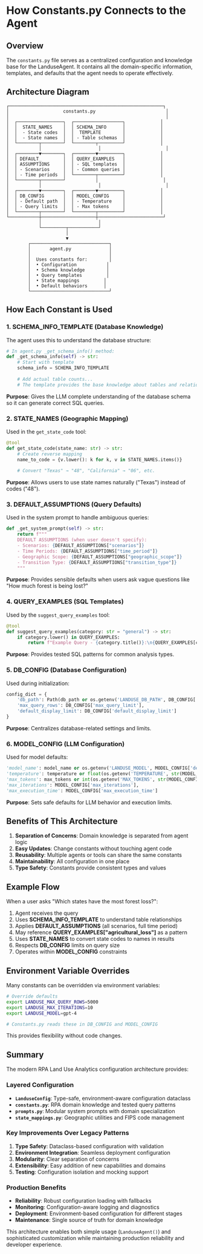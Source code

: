 # How Constants.py Connects to the Agent

## Overview

The `constants.py` file serves as a centralized configuration and knowledge base for the LanduseAgent. It contains all the domain-specific information, templates, and defaults that the agent needs to operate effectively.

## Architecture Diagram

```
┌─────────────────────────────────────────────────────────┐
│                    constants.py                          │
│                                                          │
│  ┌─────────────────┐  ┌──────────────────┐             │
│  │  STATE_NAMES    │  │ SCHEMA_INFO      │             │
│  │  - State codes  │  │  TEMPLATE        │             │
│  │  - State names  │  │ - Table schemas  │             │
│  └────────┬────────┘  └────────┬─────────┘             │
│           │                     │                        │
│  ┌────────▼────────┐  ┌────────▼─────────┐             │
│  │ DEFAULT_        │  │ QUERY_EXAMPLES   │             │
│  │ ASSUMPTIONS     │  │ - SQL templates  │             │
│  │ - Scenarios     │  │ - Common queries │             │
│  │ - Time periods  │  └────────┬─────────┘             │
│  └────────┬────────┘           │                        │
│           │                     │                        │
│  ┌────────▼────────┐  ┌────────▼─────────┐             │
│  │ DB_CONFIG       │  │ MODEL_CONFIG     │             │
│  │ - Default path  │  │ - Temperature    │             │
│  │ - Query limits  │  │ - Max tokens     │             │
│  └────────┬────────┘  └────────┬─────────┘             │
└───────────┼────────────────────┼────────────────────────┘
            │                     │
            └─────────┬───────────┘
                      │
                      ▼
        ┌─────────────────────────────┐
        │       agent.py              │
        │                             │
        │  Uses constants for:        │
        │  • Configuration           │
        │  • Schema knowledge        │
        │  • Query templates         │
        │  • State mappings         │
        │  • Default behaviors      │
        └─────────────────────────────┘
```

## How Each Constant is Used

### 1. **SCHEMA_INFO_TEMPLATE** (Database Knowledge)

The agent uses this to understand the database structure:

```python
# In agent.py _get_schema_info() method:
def _get_schema_info(self) -> str:
    # Start with template
    schema_info = SCHEMA_INFO_TEMPLATE
    
    # Add actual table counts...
    # The template provides the base knowledge about tables and relationships
```

**Purpose**: Gives the LLM complete understanding of the database schema so it can generate correct SQL queries.

### 2. **STATE_NAMES** (Geographic Mapping)

Used in the `get_state_code` tool:

```python
@tool
def get_state_code(state_name: str) -> str:
    # Create reverse mapping
    name_to_code = {v.lower(): k for k, v in STATE_NAMES.items()}
    
    # Convert "Texas" → "48", "California" → "06", etc.
```

**Purpose**: Allows users to use state names naturally ("Texas") instead of codes ("48").

### 3. **DEFAULT_ASSUMPTIONS** (Query Defaults)

Used in the system prompt to handle ambiguous queries:

```python
def _get_system_prompt(self) -> str:
    return f"""
    DEFAULT ASSUMPTIONS (when user doesn't specify):
    - Scenarios: {DEFAULT_ASSUMPTIONS["scenarios"]}
    - Time Periods: {DEFAULT_ASSUMPTIONS["time_period"]}
    - Geographic Scope: {DEFAULT_ASSUMPTIONS["geographic_scope"]}
    - Transition Type: {DEFAULT_ASSUMPTIONS["transition_type"]}
    """
```

**Purpose**: Provides sensible defaults when users ask vague questions like "How much forest is being lost?"

### 4. **QUERY_EXAMPLES** (SQL Templates)

Used by the `suggest_query_examples` tool:

```python
@tool
def suggest_query_examples(category: str = "general") -> str:
    if category.lower() in QUERY_EXAMPLES:
        return f"Example Query - {category.title()}:\n{QUERY_EXAMPLES[category.lower()]}"
```

**Purpose**: Provides tested SQL patterns for common analysis types.

### 5. **DB_CONFIG** (Database Configuration)

Used during initialization:

```python
config_dict = {
    'db_path': Path(db_path or os.getenv('LANDUSE_DB_PATH', DB_CONFIG['default_path'])),
    'max_query_rows': DB_CONFIG['max_query_limit'],
    'default_display_limit': DB_CONFIG['default_display_limit']
}
```

**Purpose**: Centralizes database-related settings and limits.

### 6. **MODEL_CONFIG** (LLM Configuration)

Used for model defaults:

```python
'model_name': model_name or os.getenv('LANDUSE_MODEL', MODEL_CONFIG['default_openai_model']),
'temperature': temperature or float(os.getenv('TEMPERATURE', str(MODEL_CONFIG['default_temperature']))),
'max_tokens': max_tokens or int(os.getenv('MAX_TOKENS', str(MODEL_CONFIG['default_max_tokens']))),
'max_iterations': MODEL_CONFIG['max_iterations'],
'max_execution_time': MODEL_CONFIG['max_execution_time']
```

**Purpose**: Sets safe defaults for LLM behavior and execution limits.

## Benefits of This Architecture

1. **Separation of Concerns**: Domain knowledge is separated from agent logic
2. **Easy Updates**: Change constants without touching agent code
3. **Reusability**: Multiple agents or tools can share the same constants
4. **Maintainability**: All configuration in one place
5. **Type Safety**: Constants provide consistent types and values

## Example Flow

When a user asks "Which states have the most forest loss?":

1. Agent receives the query
2. Uses **SCHEMA_INFO_TEMPLATE** to understand table relationships
3. Applies **DEFAULT_ASSUMPTIONS** (all scenarios, full time period)
4. May reference **QUERY_EXAMPLES["agricultural_loss"]** as a pattern
5. Uses **STATE_NAMES** to convert state codes to names in results
6. Respects **DB_CONFIG** limits on query size
7. Operates within **MODEL_CONFIG** constraints

## Environment Variable Overrides

Many constants can be overridden via environment variables:

```bash
# Override defaults
export LANDUSE_MAX_QUERY_ROWS=5000
export LANDUSE_MAX_ITERATIONS=10
export LANDUSE_MODEL=gpt-4

# Constants.py reads these in DB_CONFIG and MODEL_CONFIG
```

This provides flexibility without code changes.

## Summary

The modern RPA Land Use Analytics configuration architecture provides:

### Layered Configuration
- **`LanduseConfig`**: Type-safe, environment-aware configuration dataclass
- **`constants.py`**: RPA domain knowledge and tested query patterns  
- **`prompts.py`**: Modular system prompts with domain specialization
- **`state_mappings.py`**: Geographic utilities and FIPS code management

### Key Improvements Over Legacy Patterns
1. **Type Safety**: Dataclass-based configuration with validation
2. **Environment Integration**: Seamless deployment configuration
3. **Modularity**: Clear separation of concerns
4. **Extensibility**: Easy addition of new capabilities and domains
5. **Testing**: Configuration isolation and mocking support

### Production Benefits
- **Reliability**: Robust configuration loading with fallbacks
- **Monitoring**: Configuration-aware logging and diagnostics  
- **Deployment**: Environment-based configuration for different stages
- **Maintenance**: Single source of truth for domain knowledge

This architecture enables both simple usage (`LanduseAgent()`) and sophisticated customization while maintaining production reliability and developer experience.